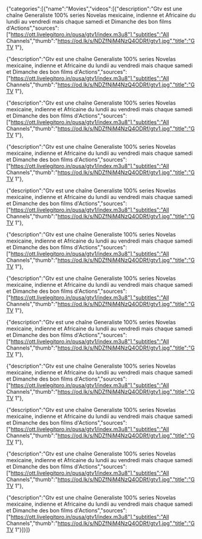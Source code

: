 {"categories":[{"name":"Movies","videos":[{"description":"Gtv est une chaîne Generaliste 100% series Novelas mexicaine, indienne et Africaine du lundii au vendredi mais chaque samedi et Dimanche des bon films d'Actions","sources":["https://ott.livelegitpro.in/pusa/gtv1/index.m3u8"],"subtitles":"All Channels","thumb":"https://od.lk/s/NDZfNjM4NzQ4ODRf/gtv1.jpg","title":"GTV 1"},

{"description":"Gtv est une chaîne Generaliste 100% series Novelas mexicaine, indienne et Africaine du lundii au vendredi mais chaque samedi et Dimanche des bon films d'Actions","sources":["https://ott.livelegitpro.in/pusa/gtv1/index.m3u8"],"subtitles":"All Channels","thumb":"https://od.lk/s/NDZfNjM4NzQ4ODRf/gtv1.jpg","title":"GTV 1"},

{"description":"Gtv est une chaîne Generaliste 100% series Novelas mexicaine, indienne et Africaine du lundii au vendredi mais chaque samedi et Dimanche des bon films d'Actions","sources":["https://ott.livelegitpro.in/pusa/gtv1/index.m3u8"],"subtitles":"All Channels","thumb":"https://od.lk/s/NDZfNjM4NzQ4ODRf/gtv1.jpg","title":"GTV 1"},

{"description":"Gtv est une chaîne Generaliste 100% series Novelas mexicaine, indienne et Africaine du lundii au vendredi mais chaque samedi et Dimanche des bon films d'Actions","sources":["https://ott.livelegitpro.in/pusa/gtv1/index.m3u8"],"subtitles":"All Channels","thumb":"https://od.lk/s/NDZfNjM4NzQ4ODRf/gtv1.jpg","title":"GTV 1"},

{"description":"Gtv est une chaîne Generaliste 100% series Novelas mexicaine, indienne et Africaine du lundii au vendredi mais chaque samedi et Dimanche des bon films d'Actions","sources":["https://ott.livelegitpro.in/pusa/gtv1/index.m3u8"],"subtitles":"All Channels","thumb":"https://od.lk/s/NDZfNjM4NzQ4ODRf/gtv1.jpg","title":"GTV 1"},

{"description":"Gtv est une chaîne Generaliste 100% series Novelas mexicaine, indienne et Africaine du lundii au vendredi mais chaque samedi et Dimanche des bon films d'Actions","sources":["https://ott.livelegitpro.in/pusa/gtv1/index.m3u8"],"subtitles":"All Channels","thumb":"https://od.lk/s/NDZfNjM4NzQ4ODRf/gtv1.jpg","title":"GTV 1"},

{"description":"Gtv est une chaîne Generaliste 100% series Novelas mexicaine, indienne et Africaine du lundii au vendredi mais chaque samedi et Dimanche des bon films d'Actions","sources":["https://ott.livelegitpro.in/pusa/gtv1/index.m3u8"],"subtitles":"All Channels","thumb":"https://od.lk/s/NDZfNjM4NzQ4ODRf/gtv1.jpg","title":"GTV 1"},

{"description":"Gtv est une chaîne Generaliste 100% series Novelas mexicaine, indienne et Africaine du lundii au vendredi mais chaque samedi et Dimanche des bon films d'Actions","sources":["https://ott.livelegitpro.in/pusa/gtv1/index.m3u8"],"subtitles":"All Channels","thumb":"https://od.lk/s/NDZfNjM4NzQ4ODRf/gtv1.jpg","title":"GTV 1"},

{"description":"Gtv est une chaîne Generaliste 100% series Novelas mexicaine, indienne et Africaine du lundii au vendredi mais chaque samedi et Dimanche des bon films d'Actions","sources":["https://ott.livelegitpro.in/pusa/gtv1/index.m3u8"],"subtitles":"All Channels","thumb":"https://od.lk/s/NDZfNjM4NzQ4ODRf/gtv1.jpg","title":"GTV 1"},

{"description":"Gtv est une chaîne Generaliste 100% series Novelas mexicaine, indienne et Africaine du lundii au vendredi mais chaque samedi et Dimanche des bon films d'Actions","sources":["https://ott.livelegitpro.in/pusa/gtv1/index.m3u8"],"subtitles":"All Channels","thumb":"https://od.lk/s/NDZfNjM4NzQ4ODRf/gtv1.jpg","title":"GTV 1"},

{"description":"Gtv est une chaîne Generaliste 100% series Novelas mexicaine, indienne et Africaine du lundii au vendredi mais chaque samedi et Dimanche des bon films d'Actions","sources":["https://ott.livelegitpro.in/pusa/gtv1/index.m3u8"],"subtitles":"All Channels","thumb":"https://od.lk/s/NDZfNjM4NzQ4ODRf/gtv1.jpg","title":"GTV 1"},

{"description":"Gtv est une chaîne Generaliste 100% series Novelas mexicaine, indienne et Africaine du lundii au vendredi mais chaque samedi et Dimanche des bon films d'Actions","sources":["https://ott.livelegitpro.in/pusa/gtv1/index.m3u8"],"subtitles":"All Channels","thumb":"https://od.lk/s/NDZfNjM4NzQ4ODRf/gtv1.jpg","title":"GTV 1"}]}]}





